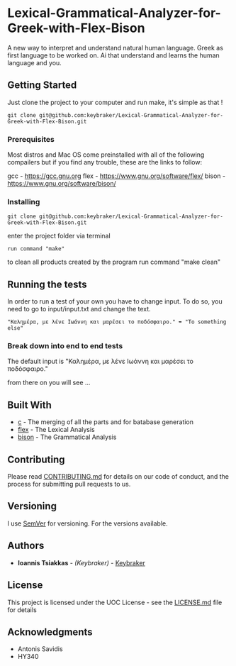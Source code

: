 # Lexical-Grammatical-Analyzer-for-Greek-with-Flex-Bison

A new way to interpret and understand natural human language.
Greek as first language to be worked on.
Ai that understand and learns the human language and you.

## Getting Started

Just clone the project to your computer and run make, it's simple as that !

```
git clone git@github.com:keybraker/Lexical-Grammatical-Analyzer-for-Greek-with-Flex-Bison.git

```

### Prerequisites

Most distros and Mac OS come preinstalled with all of the following compailers
but if you find any trouble, these are the links to follow:

gcc - https://gcc.gnu.org
flex - https://www.gnu.org/software/flex/
bison - https://www.gnu.org/software/bison/

### Installing

```
git clone git@github.com:keybraker/Lexical-Grammatical-Analyzer-for-Greek-with-Flex-Bison.git
```
enter the project folder via terminal

```
run command "make"
```
to clean all products created by the program run command "make clean"

## Running the tests

In order to run a test of your own you have to change input.
To do so, you need to go to input/input.txt and change the text.

```
"Καλημέρα, με λένε Ιωάννη και μαρέσει το ποδόσφαιρο." ➥ "To something else"
```

### Break down into end to end tests

The default input is "Καλημέρα, με λένε Ιωάννη και μαρέσει το ποδόσφαιρο."

from there on you will see 
...

## Built With

* [c](https://gcc.gnu.org/) - The merging of all the parts and for batabase generation
* [flex](https://www.gnu.org/software/flex/) - The Lexical Analysis
* [bison](https://www.gnu.org/software/bison/) - The Grammatical Analysis

## Contributing

Please read [CONTRIBUTING.md](https://github.com/keybraker/Lexical-Grammatical-Analyzer-for-Greek-with-Flex-Bison/blob/master/CONTRIBUTING.md) for details on our code of conduct, and the process for submitting pull requests to us.

## Versioning

I use [SemVer](http://semver.org/) for versioning. For the versions available. 

## Authors

* **Ioannis Tsiakkas** - *(Keybraker)* - [Keybraker](https://github.com/keybraker)

## License

This project is licensed under the UOC License - see the [LICENSE.md](LICENSE.md) file for details

## Acknowledgments

* Antonis Savidis
* HY340
